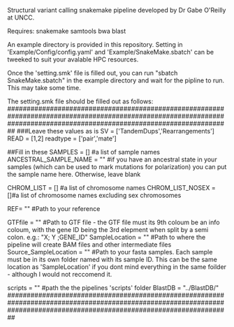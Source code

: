 Structural variant calling snakemake pipeline developed by Dr Gabe O'Reilly at UNCC.

Requires:
snakemake
samtools
bwa
blast


An example directory is provided in this repository.
Setting in 'Example/Config/config.yaml' and 'Example/SnakeMake.sbatch' can be tweeked to suit your avalable HPC resources.

Once the 'setting.smk' file is filled out, you can run "sbatch SnakeMake.sbatch" in the example directory and wait for the pipline to run. This may take some time.

The setting.smk file should be filled out as follows:
##########################################################################################################################################################################
###Leave these values as is
SV = ['TandemDups','Rearrangements']
READ = [1,2]
readtype = ['pair','mate']

##Fill in these
SAMPLES = [] #a list of sample names
ANCESTRAL_SAMPLE_NAME = "" #if you have an ancestral state in your samples (which can be used to mark mutations for polarization) you can put the sample name here. Otherwise, leave blank

CHROM_LIST = [] #a list of chromosome names
CHROM_LIST_NOSEX = []#a list of chromosome names excluding sex chromosomes

REF= "" #Path to your reference

GTFfile =  "" #Path to GTF file - the GTF file must its 9th coloum be an info coloum, with the gene ID being the 3rd elepment when split by a semi colon. e.g.: "X; Y ;GENE_ID"
SampleLocation = "" #Path to where the pipeline will create BAM files and other intermediate files
Source_SampleLocation = "" #Path to your fasta samples. Each sample must be in its own folder named with its sample ID. This can be the same location as 'SampleLocation' if you dont mind everything in the same foilder - although I would not reccomend it. 

scripts = "" #path the the pipelines 'scripts' folder
BlastDB = "../BlastDB/"
##########################################################################################################################################################################

